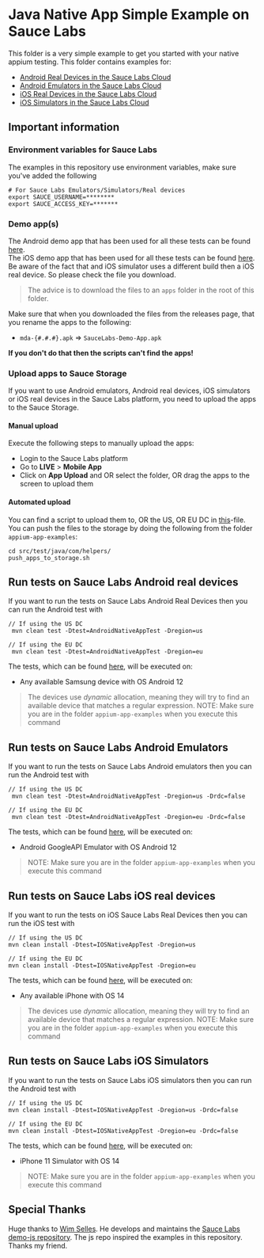 # Java Native App Simple Example on Sauce Labs
This folder is a very simple example to get you started with your native appium testing.
This folder contains examples for:

- [Android Real Devices in the Sauce Labs Cloud](#run-tests-on-sauce-labs-android-real-devices)
- [Android Emulators in the Sauce Labs Cloud](#run-tests-on-sauce-labs-android-emulators)
- [iOS Real Devices in the Sauce Labs Cloud](#run-tests-on-sauce-labs-ios-real-devices)
- [iOS Simulators in the Sauce Labs Cloud](#run-tests-on-sauce-labs-ios-simulators)

## Important information
### Environment variables for Sauce Labs
The examples in this repository use environment variables, make sure you've added the following

    # For Sauce Labs Emulators/Simulators/Real devices
    export SAUCE_USERNAME=********
    export SAUCE_ACCESS_KEY=*******

### Demo app(s)
The Android demo app that has been used for all these tests can be found [here](https://github.com/saucelabs/my-demo-app-android/releases).   
The iOS demo app that has been used for all these tests can be found [here](https://github.com/saucelabs/my-demo-app-ios/releases).
Be aware of the fact that and iOS simulator uses a different build then a iOS real device. So please check the file you
download.

> The advice is to download the files to an `apps` folder in the root of this folder.

Make sure that when you downloaded the files from the releases page, that you rename the apps to the following:

- `mda-{#.#.#}.apk` => `SauceLabs-Demo-App.apk`

**If you don't do that then the scripts can't find the apps!**

### Upload apps to Sauce Storage
If you want to use Android emulators, Android real devices, iOS simulators or iOS real devices in the Sauce Labs platform, you need to upload 
the apps to the Sauce Storage.

#### Manual upload
Execute the following steps to manually upload the apps:
- Login to the Sauce Labs platform
- Go to **LIVE** > **Mobile App**
- Click on **App Upload** and OR select the folder, OR drag the apps to the screen to upload them

#### Automated upload
You can find a script to upload them to, OR the US, OR EU DC in [this](../../helpers/push_apps_to_storage.sh)-file. You can push the files to the
storage by doing the following from the folder `appium-app-examples`:

    cd src/test/java/com/helpers/
    push_apps_to_storage.sh

## Run tests on Sauce Labs Android real devices
If you want to run the tests on Sauce Labs Android Real Devices then you can run the Android test with

    // If using the US DC
     mvn clean test -Dtest=AndroidNativeAppTest -Dregion=us
    
    // If using the EU DC
     mvn clean test -Dtest=AndroidNativeAppTest -Dregion=eu
    
The tests, which can be found [here](AndroidNativeAppTest.java), will be executed on:     
- Any available Samsung device with OS Android 12
          
> The devices use *dynamic* allocation, meaning they will try to find an available device that matches a regular expression.
> NOTE: Make sure you are in the folder `appium-app-examples` when you execute this command

## Run tests on Sauce Labs Android Emulators
If you want to run the tests on Sauce Labs Android emulators then you can run the Android test with

    // If using the US DC
     mvn clean test -Dtest=AndroidNativeAppTest -Dregion=us -Drdc=false
    
    // If using the EU DC
     mvn clean test -Dtest=AndroidNativeAppTest -Dregion=eu -Drdc=false

The tests, which can be found [here](AndroidNativeAppTest.java), will be executed on:

- Android GoogleAPI Emulator with OS Android 12
> NOTE: Make sure you are in the folder `appium-app-examples` when you execute this command

## Run tests on Sauce Labs iOS real devices
If you want to run the tests on iOS Sauce Labs Real Devices then you can run the iOS test with

    // If using the US DC
    mvn clean install -Dtest=IOSNativeAppTest -Dregion=us
    
    // If using the EU DC
    mvn clean install -Dtest=IOSNativeAppTest -Dregion=eu

The tests, which can be found [here](IOSNativeAppTest.java), will be executed on:

- Any available iPhone with OS 14

> The devices use *dynamic* allocation, meaning they will try to find an available device that matches a regular
expression.
> NOTE: Make sure you are in the folder `appium-app-examples` when you execute this command

## Run tests on Sauce Labs iOS Simulators
If you want to run the tests on Sauce Labs iOS simulators then you can run the Android test with

    // If using the US DC
    mvn clean install -Dtest=IOSNativeAppTest -Dregion=us -Drdc=false
    
    // If using the EU DC
    mvn clean install -Dtest=IOSNativeAppTest -Dregion=eu -Drdc=false

The tests, which can be found [here](IOSNativeAppTest.java), will be executed on:

- iPhone 11 Simulator with OS 14
> NOTE: Make sure you are in the folder `appium-app-examples` when you execute this command

## Special Thanks
Huge thanks to [Wim Selles](https://github.com/wswebcreation). He develops and maintains the [Sauce Labs demo-js repository](https://github.com/saucelabs-training/demo-js). 
The js repo inspired the examples in this repository. Thanks my friend.
